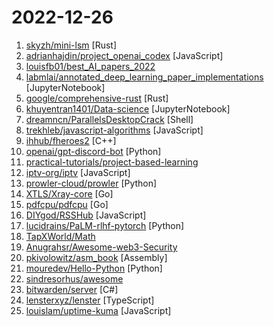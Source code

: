 # 2022-12-26

1. [skyzh/mini-lsm](https://github.com/skyzh/mini-lsm "A tutorial of building an LSM-Tree storage engine in a week! (WIP)") [Rust]
2. [adrianhajdin/project_openai_codex](https://github.com/adrianhajdin/project_openai_codex "") [JavaScript]
3. [louisfb01/best_AI_papers_2022](https://github.com/louisfb01/best_AI_papers_2022 "A curated list of the latest breakthroughs in AI (in 2022) by release date with a clear video explanation, link to a more in-depth article, and code.") 
4. [labmlai/annotated_deep_learning_paper_implementations](https://github.com/labmlai/annotated_deep_learning_paper_implementations "🧑‍🏫 59 Implementations/tutorials of deep learning papers with side-by-side notes 📝; including transformers (original, xl, switch, feedback, vit, ...), optimizers (adam, adabelief, ...), gans(cyclegan, stylegan2, ...), 🎮 reinforcement learning (ppo, dqn), capsnet, distillation, ... 🧠") [JupyterNotebook]
5. [google/comprehensive-rust](https://github.com/google/comprehensive-rust "") [Rust]
6. [khuyentran1401/Data-science](https://github.com/khuyentran1401/Data-science "Collection of useful data science topics along with code and articles") [JupyterNotebook]
7. [dreamncn/ParallelsDesktopCrack](https://github.com/dreamncn/ParallelsDesktopCrack "") [Shell]
8. [trekhleb/javascript-algorithms](https://github.com/trekhleb/javascript-algorithms "📝 Algorithms and data structures implemented in JavaScript with explanations and links to further readings") [JavaScript]
9. [ihhub/fheroes2](https://github.com/ihhub/fheroes2 "fheroes2 is a recreation of Heroes of Might and Magic II game engine") [C++]
10. [openai/gpt-discord-bot](https://github.com/openai/gpt-discord-bot "Example Discord bot written in Python that uses the completions API to have conversations with the `text-davinci-003` model, and the moderations API to filter the messages.") [Python]
11. [practical-tutorials/project-based-learning](https://github.com/practical-tutorials/project-based-learning "Curated list of project-based tutorials") 
12. [iptv-org/iptv](https://github.com/iptv-org/iptv "Collection of publicly available IPTV channels from all over the world") [JavaScript]
13. [prowler-cloud/prowler](https://github.com/prowler-cloud/prowler "Prowler is an Open Source Security tool to perform Cloud Security best practices assessments, audits, incident response, continuous monitoring, hardening and forensics readiness. It contains hundreds of controls covering CIS, PCI-DSS, ISO27001, GDPR, HIPAA, FFIEC, SOC2, AWS FTR, ENS and custom security frameworks.") [Python]
14. [XTLS/Xray-core](https://github.com/XTLS/Xray-core "Xray, Penetrates Everything. Also the best v2ray-core, with XTLS support. Fully compatible configuration.") [Go]
15. [pdfcpu/pdfcpu](https://github.com/pdfcpu/pdfcpu "A PDF processor written in Go.") [Go]
16. [DIYgod/RSSHub](https://github.com/DIYgod/RSSHub "🍰 Everything is RSSible") [JavaScript]
17. [lucidrains/PaLM-rlhf-pytorch](https://github.com/lucidrains/PaLM-rlhf-pytorch "Implementation of RLHF (Reinforcement Learning with Human Feedback) on top of the PaLM architecture. Basically ChatGPT but with PaLM") [Python]
18. [TapXWorld/Math](https://github.com/TapXWorld/Math "人教版小学到大学数学") 
19. [Anugrahsr/Awesome-web3-Security](https://github.com/Anugrahsr/Awesome-web3-Security "A curated list of web3Security materials and resources For Pentesters and Bug Hunters.") 
20. [pkivolowitz/asm_book](https://github.com/pkivolowitz/asm_book "A book teaching assembly language programming on the ARM 64 bit ISA. Along the way, good programming practices and insights into code development are offered which apply directly to higher level languages.") [Assembly]
21. [mouredev/Hello-Python](https://github.com/mouredev/Hello-Python "Python desde cero") [Python]
22. [sindresorhus/awesome](https://github.com/sindresorhus/awesome "😎 Awesome lists about all kinds of interesting topics") 
23. [bitwarden/server](https://github.com/bitwarden/server "The core infrastructure backend (API, database, Docker, etc).") [C#]
24. [lensterxyz/lenster](https://github.com/lensterxyz/lenster "Lenster is a decentralized, and permissionless social media app built with Lens Protocol 🌿") [TypeScript]
25. [louislam/uptime-kuma](https://github.com/louislam/uptime-kuma "A fancy self-hosted monitoring tool") [JavaScript]
